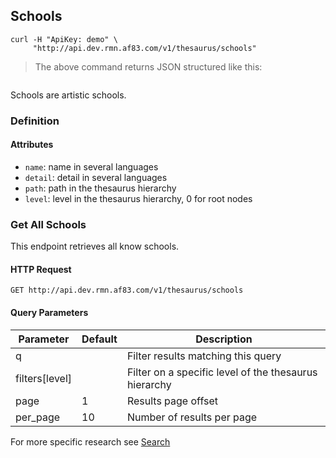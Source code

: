 ## Schools

```shell
curl -H "ApiKey: demo" \
     "http://api.dev.rmn.af83.com/v1/thesaurus/schools"
```

> The above command returns JSON structured like this:

<pre class="live_requests" data-path="/v1/thesaurus/schools">
</pre>

Schools are artistic schools.

### Definition

#### Attributes

* `name`: name in several languages
* `detail`: detail in several languages
* `path`: path in the thesaurus hierarchy
* `level`: level in the thesaurus hierarchy, 0 for root nodes

### Get All Schools

This endpoint retrieves all know schools.

#### HTTP Request

`GET http://api.dev.rmn.af83.com/v1/thesaurus/schools`

#### Query Parameters

Parameter              | Default  | Description
---------              | -------  | -----------
q                      |          | Filter results matching this query
filters[level]         |          | Filter on a specific level of the thesaurus hierarchy
page                   | 1        | Results page offset
per_page               | 10       | Number of results per page

For more specific research see [Search](/?shell#search)
